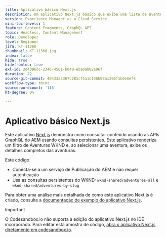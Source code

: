 ```yaml
---
title: Aplicativo básico Next.js
description: Um aplicativo Next.js básico que exibe uma lista de aventuras WKND e seus detalhes
version: Experience Manager as a Cloud Service
mini-toc-levels: 1
feature: Content Fragments, GraphQL API
topic: Headless, Content Management
role: Developer
level: Beginner
jira: KT-11368
thumbnail: KT-11368.jpg
index: false
hide: true
hidefromtoc: true
exl-id: 2d4396dc-2346-4561-b040-eba0ab62a96f
duration: 22
source-git-commit: 48433a5367c281cf5a1c106b08a1306f1b0e8ef4
workflow-type: tm+mt
source-wordcount: '116'
ht-degree: 0%

---
```


# Aplicativo básico Next.js

Este aplicativo [Next.js](https://nextjs.org/) demonstra como consultar conteúdo usando as APIs GraphQL do AEM usando consultas persistentes. Este aplicativo renderiza um filtro de Aventuras WKND e, ao selecionar uma aventura, exibe os detalhes completos das aventuras.

Este código:

+ Conecta-se a um serviço de Publicação do AEM e não requer autenticação
+ Usa as consultas persistentes do WKND: `wknd-shared/adventures-all` e `wknd-shared/adventures-by-slug`

Para obter uma análise mais detalhada de como este aplicativo Next.js é criado, consulte a [documentação de exemplo do aplicativo Next.js](../example-apps/next-js.md).

>[!IMPORTANT]
>
> O Codesandbox.io não suporta a edição do aplicativo Next.js no IDE incorporado. Para editar esta amostra de código, [abra o aplicativo Next.js diretamente em codesandbox.io](https://codesandbox.io/s/wknd-next-js-app-u8x5f8).
